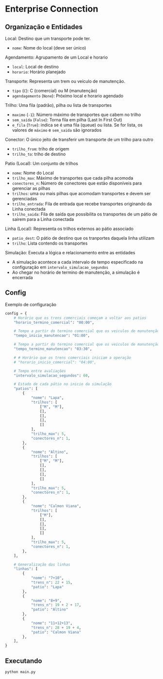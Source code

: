 # Enterprise Connection

## Organização e Entidades

Local: Destino que um transporte pode ter.
* `nome`: Nome do local (deve ser único)

Agendamento: Agrupamento de um Local e horario
* `local`: Local de destino
* `horario`: Horário planejado

Transporte: Representa um trem ou veículo de manutenção.
* `tipo` (`C`): C (comercial) ou M (manutenção)
* `agendagemento` (`None`): Próximo local e horario agendado

Trilho: Uma fila (padrão), pilha ou lista de transportes
* `maximo` (`-1`): Número máximo de transportes que cabem no trilho
* `sem_saída` (`False`): Torna fila em pilha (Last In First Out)
* `e_fila` (`True`): indica se é uma fila (queue) ou lista. Se for lista, os valores de `máximo` e `sem_saida` são ignorados

Conector: O único jeito de transferir um transporte de um trilho para outro
* `trilho_from`: triho de origem
* `trilho_to`: triho de destino

Patio (Local): Um conjunto de trilhos
* `nome`: Nome do Local
* `trilho_max`: Máximo de transportes que cada pilha acomoda
* `conectores_n`: Número de conectores que estão disponíveis para gerenciar as pilhas
* `trilhos`: uma ou mais pilhas que acomodam transportes e devem ser gerenciadas
* `trilho_entrada`: Fila de entrada que recebe transportes originando da Linha conectada
* `trilho_saida`: Fila de saída que possibilita os transportes de um pátio de sairem para a Linha conectada

Linha (Local): Representa os trilhos externos ao pátio associado
* `patio_dest`: O pátio de destino que os tranportes daquela linha utilizam
* `trilho`: Lista contendo os transportes

Simulação: Executa a lógica e relacionamento entre as entidades
* A simulação acontece a cada intervalo de tempo especificado na configuração em `intervalo_simulacao_segundos`
* Ao chegar no horário de termino de manutenção, a simulação é encerrada

## Config

Exemplo de configuração

```python
config = {
    # Horário que os trens comerciais começam a voltar aos patios
    "horario_termino_comercial": "00:00",

    # Tempo a partir do termino comercial que os veiculos de manutenção podem sair dos pátios
    "tempo_inicio_manutencao": "01:00",

    # Tempo a partir do termino comercial que os veiculos de manutenção devem estar de volta aos patios
    "tempo_termino_manutencao": "03:30",

    # # Horário que os trens comerciais iniciam a operação
    # "horario_inicio_comercial": "04:00",

    # Tempo entre avaliações
    "intervalo_simulacao_segundos": 60,

    # Estado de cada pátio no inicio da simulação
    "patios": [
        {
            "nome": "Lapa",
            "trilhos": [
                ["M", "M"],
                [],
                [],
                [],
                []
            ],
            "trilho_max": 5,
            "conectores_n": 1,
        },
        {
            "nome": "Altino",
            "trilhos": [
                ["M", "M"],
                [],
                [],
                [],
                []
            ],
            "trilho_max": 5,
            "conectores_n": 1,
        },
        {
            "nome": "Calmon Viana",
            "trilhos": [
                ["M"],
                [],
                [],
                [],
                []
            ],
            "trilho_max": 5,
            "conectores_n": 1,
        },
    ],

    # Generalização das linhas
    "linhas": [
        {
            "nome": "7+10",
            "trens_n": 22 + 15,
            "patio": "Lapa"
        },
        {
            "nome": "8+9",
            "trens_n": 19 + 2 + 17,
            "patio": "Altino"
        },
        {
            "nome": "11+12+13",
            "trens_n": 28 + 19 + 4,
            "patio": "Calmon Viana"
        },
    ],
}
```

## Executando

```python
python main.py
```